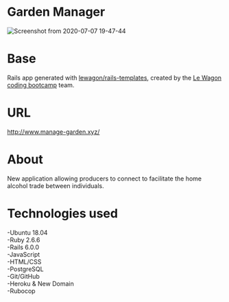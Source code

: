 # Garden Manager
 ![Screenshot from 2020-07-07 19-47-44](https://github.com/AndyRama/andycave/blob/master/My%20cave.PNG)  
 
# Base
Rails app generated with [lewagon/rails-templates](https://github.com/lewagon/rails-templates), created by the [Le Wagon coding bootcamp](https://www.lewagon.com) team.

# URL  
http://www.manage-garden.xyz/

# About
New application allowing producers to connect to facilitate the home alcohol trade between individuals.

# Technologies used
-Ubuntu 18.04  
-Ruby 2.6.6  
-Rails 6.0.0  
-JavaScript  
-HTML/CSS  
-PostgreSQL  
-Git/GitHub  
-Heroku & New Domain  
-Rubocop
 
